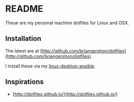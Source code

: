 README
======

These are my personal machine dotfiles for Linux and OSX.

## Installation

The latest are at [http://github.com/briangershon/dotfiles](http://github.com/briangershon/dotfiles)

I install these via my [linux-desktop-ansible](https://github.com/briangershon/linux-desktop-ansible).

## Inspirations

* [http://dotfiles.github.io/](http://dotfiles.github.io/)
